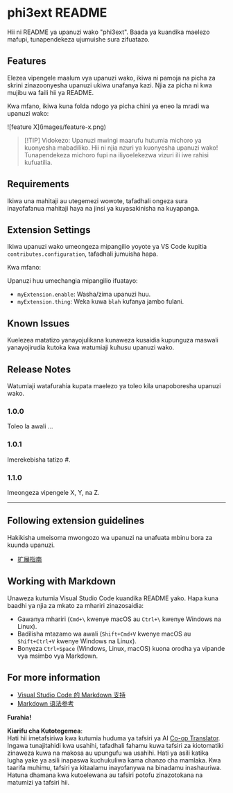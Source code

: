<!--
CO_OP_TRANSLATOR_METADATA:
{
  "original_hash": "be0b2937160c486180ded27e4f14adeb",
  "translation_date": "2025-07-16T16:55:53+00:00",
  "source_file": "code/07.Lab/01/Apple/phi3ext/README.md",
  "language_code": "sw"
}
-->
# phi3ext README

Hii ni README ya upanuzi wako "phi3ext". Baada ya kuandika maelezo mafupi, tunapendekeza ujumuishe sura zifuatazo.

## Features

Elezea vipengele maalum vya upanuzi wako, ikiwa ni pamoja na picha za skrini zinazoonyesha upanuzi ukiwa unafanya kazi. Njia za picha ni kwa mujibu wa faili hii ya README.

Kwa mfano, ikiwa kuna folda ndogo ya picha chini ya eneo la mradi wa upanuzi wako:

\!\[feature X\]\(images/feature-x.png\)

> [!TIP] Vidokezo: Upanuzi mwingi maarufu hutumia michoro ya kuonyesha mabadiliko. Hii ni njia nzuri ya kuonyesha upanuzi wako! Tunapendekeza michoro fupi na iliyoelekezwa vizuri ili iwe rahisi kufuatilia.

## Requirements

Ikiwa una mahitaji au utegemezi wowote, tafadhali ongeza sura inayofafanua mahitaji haya na jinsi ya kuyasakinisha na kuyapanga.

## Extension Settings

Ikiwa upanuzi wako umeongeza mipangilio yoyote ya VS Code kupitia `contributes.configuration`, tafadhali jumuisha hapa.

Kwa mfano:

Upanuzi huu umechangia mipangilio ifuatayo:

* `myExtension.enable`: Washa/zima upanuzi huu.
* `myExtension.thing`: Weka kuwa `blah` kufanya jambo fulani.

## Known Issues

Kuelezea matatizo yanayojulikana kunaweza kusaidia kupunguza maswali yanayojirudia kutoka kwa watumiaji kuhusu upanuzi wako.

## Release Notes

Watumiaji watafurahia kupata maelezo ya toleo kila unapoboresha upanuzi wako.

### 1.0.0

Toleo la awali ...

### 1.0.1

Imerekebisha tatizo #.

### 1.1.0

Imeongeza vipengele X, Y, na Z.

---

## Following extension guidelines

Hakikisha umeisoma mwongozo wa upanuzi na unafuata mbinu bora za kuunda upanuzi.

* [扩展指南](https://code.visualstudio.com/api/references/extension-guidelines?WT.mc_id=aiml-137032-kinfeylo)

## Working with Markdown

Unaweza kutumia Visual Studio Code kuandika README yako. Hapa kuna baadhi ya njia za mkato za mhariri zinazosaidia:

* Gawanya mhariri (`Cmd+\` kwenye macOS au `Ctrl+\` kwenye Windows na Linux).
* Badilisha mtazamo wa awali (`Shift+Cmd+V` kwenye macOS au `Shift+Ctrl+V` kwenye Windows na Linux).
* Bonyeza `Ctrl+Space` (Windows, Linux, macOS) kuona orodha ya vipande vya msimbo vya Markdown.

## For more information

* [Visual Studio Code 的 Markdown 支持](http://code.visualstudio.com/docs/languages/markdown?WT.mc_id=aiml-137032-kinfeylo)
* [Markdown 语法参考](https://help.github.com/articles/markdown-basics/)

**Furahia!**

**Kiarifu cha Kutotegemea**:  
Hati hii imetafsiriwa kwa kutumia huduma ya tafsiri ya AI [Co-op Translator](https://github.com/Azure/co-op-translator). Ingawa tunajitahidi kwa usahihi, tafadhali fahamu kuwa tafsiri za kiotomatiki zinaweza kuwa na makosa au upungufu wa usahihi. Hati ya asili katika lugha yake ya asili inapaswa kuchukuliwa kama chanzo cha mamlaka. Kwa taarifa muhimu, tafsiri ya kitaalamu inayofanywa na binadamu inashauriwa. Hatuna dhamana kwa kutoelewana au tafsiri potofu zinazotokana na matumizi ya tafsiri hii.